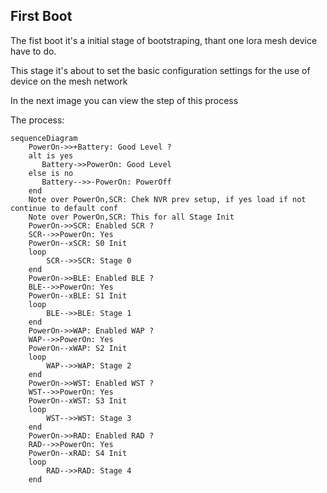 ## First Boot

The fist boot it's a initial stage of bootstraping, thant one lora mesh device have to do.

This stage it's about to set the basic configuration settings for the use of device on the mesh network

In the next image you can view the step of this process

The process:

```mermaid
sequenceDiagram
    PowerOn->>+Battery: Good Level ?
    alt is yes
       Battery->>PowerOn: Good Level
    else is no
       Battery-->>-PowerOn: PowerOff
    end
    Note over PowerOn,SCR: Chek NVR prev setup, if yes load if not continue to default conf
    Note over PowerOn,SCR: This for all Stage Init
    PowerOn->>SCR: Enabled SCR ?
    SCR-->>PowerOn: Yes
    PowerOn--xSCR: S0 Init
    loop
        SCR-->>SCR: Stage 0
    end
    PowerOn->>BLE: Enabled BLE ?
    BLE-->>PowerOn: Yes
    PowerOn--xBLE: S1 Init
    loop
        BLE-->>BLE: Stage 1
    end
    PowerOn->>WAP: Enabled WAP ?
    WAP-->>PowerOn: Yes
    PowerOn--xWAP: S2 Init
    loop
        WAP-->>WAP: Stage 2
    end
    PowerOn->>WST: Enabled WST ?
    WST-->>PowerOn: Yes
    PowerOn--xWST: S3 Init
    loop
        WST-->>WST: Stage 3
    end
    PowerOn->>RAD: Enabled RAD ?
    RAD-->>PowerOn: Yes
    PowerOn--xRAD: S4 Init
    loop
        RAD-->>RAD: Stage 4
    end
```
